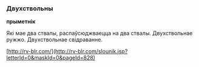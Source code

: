 ### Двухствольны
**прыметнік**

Які мае два ствалы, распаўсюджваецца на два ствалы. Двухствольнае ружжо. Двухствольнае свідраванне.

<a rel="author">[http://rv-blr.com/](http://rv-blr.com/slounik.jsp?letterId=0&maskId=0&pageId=828)</a>
